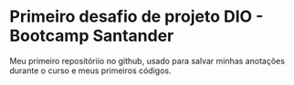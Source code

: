 # Primeiro desafio de projeto DIO - Bootcamp Santander

Meu primeiro repositóriio no github, usado para salvar minhas anotações durante o curso e meus primeiros códigos.
